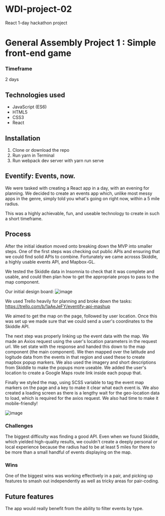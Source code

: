 # WDI-project-02
React 1-day hackathon project

# General Assembly Project 1 : Simple front-end game

### Timeframe
2 days

## Technologies used

* JavaScript (ES6)
* HTML5
* CSS3
* React


## Installation

1. Clone or download the repo
2. Run yarn in Terminal
3. Run webpack dev server with yarn run serve

## Eventify: Events, now.

We were tasked with creating a React app in a day, with an evening for planning. We decided to create an events app which, unlike most messy apps in the genre, simply told you what's going on right now, within a 5 mile radius. 

This was a highly achievable, fun, and useable technology to create in such a short timeframe. 



## Process
After the initial ideation moved onto breaking down the MVP into smaller steps. One of the first steps was checking out public APIs and ensuring that we could find solid APIs to combine. Fortunately we came acrosss Skiddle, a highly usable events API, and Mapbox-GL. 

We tested the Skiddle data in Insomnia to check that it was complete and usable, and could then plan how to get the appropriate props to pass to the map component. 


Our initial design board:
![image](https://user-images.githubusercontent.com/44749113/55501952-75c2a980-5643-11e9-8412-d1c56f3e64dc.png)

We used Trello heavily for planning and broke down the tasks: https://trello.com/b/1aAeJeFY/eventify-api-mashup

We aimed to get the map on the page, followed by user location. Once this was set up we made sure that we could send a user's coordinates to the Skiddle API. 

The next step was properly linking up the event data with the map. We made an Axios request using the user's location parameters in the request url. We set state with the response and handed this down to the map component (the main component). We then mapped over the latitude and logitude data from the events in that region and used these to create mapbox popup markers. We also used the imagery and short descriptions from Skiddle to make the popups more useable. We added the user's location to create a Google Maps route link inside each popup that. 

Finally we styled the map, using SCSS variable to tag the event map markers on the page and a key to make it clear what each event is. We also created a loading screen as there is a lengthy wait for the geo-location data to load, which is required for the axios request. We also had time to make it mobile-friendly!

![image](https://user-images.githubusercontent.com/44749113/55503348-5f6a1d00-5646-11e9-8851-a2f3b01bcc3b.png)




### Challenges
The biggest difficulty was finding a good API. Even when we found Skiddle, which yielded high-quality results, we couldn't create a deeply personal or local experience because the radius had to be at least 5 miles for there to be more than a small handful of events displaying on the map. 

### Wins
One of the biggest wins was working effectively in a pair, and picking up features to smash out independently as well as tricky areas for pair-coding. 


## Future features
The app would really benefit from the ability to filter events by type. 


